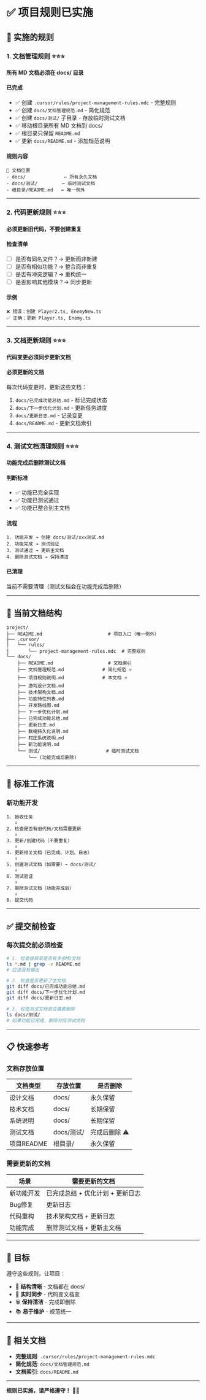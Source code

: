 # ✅ 项目规则已实施

## 🎯 实施的规则

### 1. 文档管理规则 ⭐⭐⭐
**所有 MD 文档必须在 docs/ 目录**

#### 已完成
- ✅ 创建 `.cursor/rules/project-management-rules.mdc` - 完整规则
- ✅ 创建 `docs/文档管理规范.md` - 简化规范
- ✅ 创建 `docs/测试/` 子目录 - 存放临时测试文档
- ✅ 移动根目录所有 MD 文档到 docs/
- ✅ 根目录只保留 `README.md`
- ✅ 更新 `docs/README.md` - 添加规范说明

#### 规则内容
```
📁 文档位置
- docs/              ← 所有永久文档
- docs/测试/         ← 临时测试文档
- 根目录/README.md   ← 唯一例外
```

---

### 2. 代码更新规则 ⭐⭐⭐
**必须更新旧代码，不要创建重复**

#### 检查清单
- [ ] 是否有同名文件？→ 更新而非新建
- [ ] 是否有相似功能？→ 整合而非重复
- [ ] 是否有冲突逻辑？→ 重构统一
- [ ] 是否影响其他模块？→ 同步更新

#### 示例
```
❌ 错误：创建 Player2.ts, EnemyNew.ts
✅ 正确：更新 Player.ts, Enemy.ts
```

---

### 3. 文档更新规则 ⭐⭐⭐
**代码变更必须同步更新文档**

#### 必须更新的文档
每次代码变更时，更新这些文档：
1. `docs/已完成功能总结.md` - 标记完成状态
2. `docs/下一步优化计划.md` - 更新任务进度
3. `docs/更新日志.md` - 记录变更
4. `docs/README.md` - 更新文档索引

---

### 4. 测试文档清理规则 ⭐⭐⭐
**功能完成后删除测试文档**

#### 判断标准
- ✅ 功能已完全实现
- ✅ 功能已测试通过
- ✅ 功能已整合到主文档

#### 流程
```
1. 功能开发 → 创建 docs/测试/xxx测试.md
2. 功能完成 → 测试验证
3. 测试通过 → 更新主文档
4. 删除测试文档 → 保持清洁
```

#### 已清理
当前不需要清理（测试文档会在功能完成后删除）

---

## 📁 当前文档结构

```
project/
├── README.md                        # 项目入口（唯一例外）
├── .cursor/
│   └── rules/
│       └── project-management-rules.mdc  # 完整规则
└── docs/
    ├── README.md                    # 文档索引
    ├── 文档管理规范.md              # 简化规范 ⭐
    ├── 项目规则说明.md              # 本文档 ⭐
    ├── 游戏设计文档.md
    ├── 技术架构文档.md
    ├── 功能特性列表.md
    ├── 开发路线图.md
    ├── 下一步优化计划.md
    ├── 已完成功能总结.md
    ├── 更新日志.md
    ├── 数据持久化说明.md
    ├── 村庄系统说明.md
    ├── 新功能说明.md
    └── 测试/                        # 临时测试文档
        └── (功能完成后删除)
```

---

## 🔄 标准工作流

### 新功能开发
```
1. 接收任务
   ↓
2. 检查是否有旧代码/文档需要更新
   ↓
3. 更新/创建代码（不要重复）
   ↓
4. 更新相关文档（已完成、计划、日志）
   ↓
5. 创建测试文档（如需要）→ docs/测试/
   ↓
6. 测试验证
   ↓
7. 删除测试文档（功能完成后）
   ↓
8. 提交代码
```

---

## ✅ 提交前检查

### 每次提交前必须检查
```bash
# 1. 检查根目录是否有多余MD文档
ls *.md | grep -v README.md
# 应该没有输出

# 2. 检查是否更新了主文档
git diff docs/已完成功能总结.md
git diff docs/下一步优化计划.md
git diff docs/更新日志.md

# 3. 检查测试文档是否需要删除
ls docs/测试/
# 如果功能已完成，删除对应测试文档
```

---

## 📋 快速参考

### 文档存放位置
| 文档类型 | 存放位置 | 是否删除 |
|---------|---------|---------|
| 设计文档 | docs/ | 永久保留 |
| 技术文档 | docs/ | 长期保留 |
| 系统说明 | docs/ | 长期保留 |
| 测试文档 | docs/测试/ | 完成后删除 ⚠️ |
| 项目README | 根目录/ | 永久保留 |

### 需要更新的文档
| 场景 | 需要更新的文档 |
|-----|--------------|
| 新功能开发 | 已完成总结 + 优化计划 + 更新日志 |
| Bug修复 | 更新日志 |
| 代码重构 | 技术架构文档 + 更新日志 |
| 功能完成 | 删除测试文档 + 更新主文档 |

---

## 🎯 目标

遵守这些规则，让项目：
- 📁 **结构清晰** - 文档都在 docs/
- 🔄 **实时同步** - 代码变文档变
- 🗑️ **保持清洁** - 完成即删除
- 📚 **易于维护** - 规范统一

---

## 🔗 相关文档

- **完整规则**: `.cursor/rules/project-management-rules.mdc`
- **简化规范**: `docs/文档管理规范.md`
- **文档索引**: `docs/README.md`

---

**规则已实施，请严格遵守！** 📝✨
